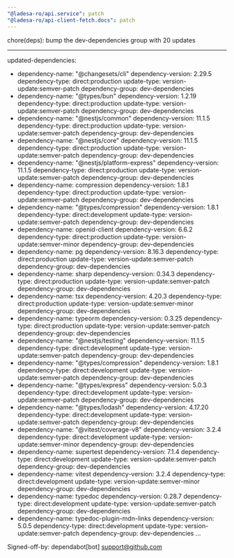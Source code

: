 ```yaml
---
"@ladesa-ro/api.service": patch
"@ladesa-ro/api-client-fetch.docs": patch
---
```


chore(deps): bump the dev-dependencies group with 20 updates

---
updated-dependencies:
- dependency-name: "@changesets/cli"
  dependency-version: 2.29.5
  dependency-type: direct:production
  update-type: version-update:semver-patch
  dependency-group: dev-dependencies
- dependency-name: "@types/bun"
  dependency-version: 1.2.19
  dependency-type: direct:production
  update-type: version-update:semver-patch
  dependency-group: dev-dependencies
- dependency-name: "@nestjs/common"
  dependency-version: 11.1.5
  dependency-type: direct:production
  update-type: version-update:semver-patch
  dependency-group: dev-dependencies
- dependency-name: "@nestjs/core"
  dependency-version: 11.1.5
  dependency-type: direct:production
  update-type: version-update:semver-patch
  dependency-group: dev-dependencies
- dependency-name: "@nestjs/platform-express"
  dependency-version: 11.1.5
  dependency-type: direct:production
  update-type: version-update:semver-patch
  dependency-group: dev-dependencies
- dependency-name: compression
  dependency-version: 1.8.1
  dependency-type: direct:production
  update-type: version-update:semver-patch
  dependency-group: dev-dependencies
- dependency-name: "@types/compression"
  dependency-version: 1.8.1
  dependency-type: direct:development
  update-type: version-update:semver-patch
  dependency-group: dev-dependencies
- dependency-name: openid-client
  dependency-version: 6.6.2
  dependency-type: direct:production
  update-type: version-update:semver-minor
  dependency-group: dev-dependencies
- dependency-name: pg
  dependency-version: 8.16.3
  dependency-type: direct:production
  update-type: version-update:semver-patch
  dependency-group: dev-dependencies
- dependency-name: sharp
  dependency-version: 0.34.3
  dependency-type: direct:production
  update-type: version-update:semver-patch
  dependency-group: dev-dependencies
- dependency-name: tsx
  dependency-version: 4.20.3
  dependency-type: direct:production
  update-type: version-update:semver-minor
  dependency-group: dev-dependencies
- dependency-name: typeorm
  dependency-version: 0.3.25
  dependency-type: direct:production
  update-type: version-update:semver-patch
  dependency-group: dev-dependencies
- dependency-name: "@nestjs/testing"
  dependency-version: 11.1.5
  dependency-type: direct:development
  update-type: version-update:semver-patch
  dependency-group: dev-dependencies
- dependency-name: "@types/compression"
  dependency-version: 1.8.1
  dependency-type: direct:development
  update-type: version-update:semver-patch
  dependency-group: dev-dependencies
- dependency-name: "@types/express"
  dependency-version: 5.0.3
  dependency-type: direct:development
  update-type: version-update:semver-patch
  dependency-group: dev-dependencies
- dependency-name: "@types/lodash"
  dependency-version: 4.17.20
  dependency-type: direct:development
  update-type: version-update:semver-patch
  dependency-group: dev-dependencies
- dependency-name: "@vitest/coverage-v8"
  dependency-version: 3.2.4
  dependency-type: direct:development
  update-type: version-update:semver-minor
  dependency-group: dev-dependencies
- dependency-name: supertest
  dependency-version: 7.1.4
  dependency-type: direct:development
  update-type: version-update:semver-patch
  dependency-group: dev-dependencies
- dependency-name: vitest
  dependency-version: 3.2.4
  dependency-type: direct:development
  update-type: version-update:semver-minor
  dependency-group: dev-dependencies
- dependency-name: typedoc
  dependency-version: 0.28.7
  dependency-type: direct:development
  update-type: version-update:semver-patch
  dependency-group: dev-dependencies
- dependency-name: typedoc-plugin-mdn-links
  dependency-version: 5.0.5
  dependency-type: direct:development
  update-type: version-update:semver-patch
  dependency-group: dev-dependencies
...

Signed-off-by: dependabot[bot] <support@github.com>
